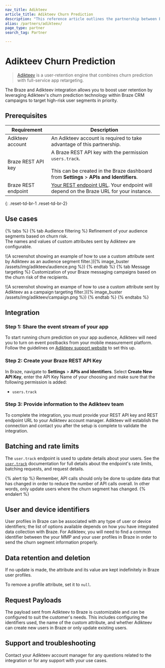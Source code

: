 ```yaml
---
nav_title: Adikteev
article_title: Adikteev Churn Prediction
description: "This reference article outlines the partnership between Braze and Adikteev, a user retention engine combining churn prediction with full service app retargeting"
alias: /partners/adikteev/
page_type: partner
search_tag: Partner

---
```


# Adikteev Churn Prediction

> [Adikteev](https://www.adikteev.com/churn-prediction) is a user-retention engine that combines churn prediction with full-service app retargeting.

The Braze and Adikteev integration allows you to boost user retention by leveraging Adikteev's churn prediction technology within Braze CRM campaigns to target high-risk user segments in priority.

## Prerequisites

| Requirement | Description |
| --- | --- |
| Adikteev account | An Adikteev account is required to take advantage of this partnership. |
| Braze REST API key | A Braze REST API key with the permission `users.track`. <br><br> This can be created in the Braze dashboard from **Settings** > **APIs and Identifiers**. |
| Braze REST endpoint | [Your REST endpoint URL]({{site.baseurl}}/developer_guide/rest_api/basics/#endpoints). Your endpoint will depend on the Braze URL for your instance. |
{: .reset-td-br-1 .reset-td-br-2}

## Use cases

{% tabs %}
{% tab Audience filtering %}
Refinement of your audience segments based on churn risk.<br> The names and values of custom attributes sent by Adikteev are configurable.

![A screenshot showing an example of how to use a custom attribute sent by Adikteev as an audience segment filter.]({% image_buster /assets/img/adikteev/audience.png %})
{% endtab %}
{% tab Message targeting %}
Customization of your Braze messaging campaigns based on the churn risk of the recipients.

![A screenshot showing an exampe of how to use a custom attribute sent by Adikteev as a campaign targeting filter.]({% image_buster /assets/img/adikteev/campaign.png %})
{% endtab %}
{% endtabs %}

## Integration

### Step 1: Share the event stream of your app

To start running churn prediction on your app audience, Adikteev will need you to turn on event postbacks from your mobile measurement platform. Follow the guidelines on [Adikteev support website](https://help.adikteev.com/hc/en-us/sections/8185123408914-Data-stream-activation) to set this up.

### Step 2: Create your Braze REST API Key

In Braze, navigate to **Settings** > **APIs and Identifiers**. Select **Create New API Key**, enter the API Key Name of your choosing and make sure that the following permission is added:

- `users.track`

### Step 3: Provide information to the Adikteev team

To complete the integration, you must provide your REST API key and REST endpoint URL to your Adikteev account manager. Adikteev will establish the connection and contact you after the setup is complete to validate the integration.

## Batching and rate limits

The `user.track` endpoint is used to update details about your users. See the [`user.track`]({{site.baseurl}}/api/endpoints/user_data/post_user_track/) documentation for full details about the endpoint's rate limits, batching requests, and request details.

{% alert tip %}
Remember, API calls should only be done to update data that has changed in order to reduce the number of API calls overall. In other words, only update users where the churn segment has changed.
{% endalert %}

## User and device identifiers

User profiles in Braze can be associated with any type of user or device identifiers; the list of options available depends on how you have integrated data collection with Braze. For Adikteev, you will need to find a common identifier between the your MMP and your user profiles in Braze in order to send the churn segment information properly.

## Data retention and deletion

If no update is made, the attribute and its value are kept indefinitely in Braze user profiles.

To remove a profile attribute, set it to `null`.

## Request Payloads

The payload sent from Adikteev to Braze is customizable and can be configured to suit the customer's needs. This includes configuring the identifiers used, the name of the custom attribute, and whether Adikteev can create new users in Braze or only update existing users.


## Support and troubleshooting

Contact your Adikteev account manager for any questions related to the integration or for any support with your use cases.
